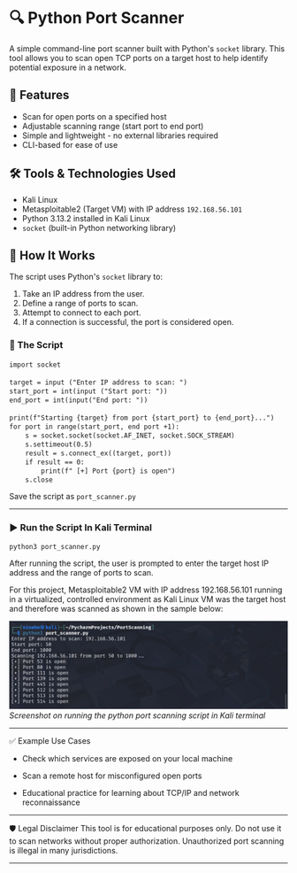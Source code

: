 # 🔍 Python Port Scanner

A simple command-line port scanner built with Python's `socket` library. This tool allows you to scan open TCP ports on a target host to help identify potential exposure in a network.

## 🚀 Features

- Scan for open ports on a specified host
- Adjustable scanning range (start port to end port)
- Simple and lightweight - no external libraries required
- CLI-based for ease of use

## 🛠️ Tools & Technologies Used

- Kali Linux 
- Metasploitable2 (Target VM) with IP address `192.168.56.101`
- Python 3.13.2 installed in Kali Linux
- `socket` (built-in Python networking library)

## 🧪 How It Works

The script uses Python's `socket` library to:

1. Take an IP address from the user.
2. Define a range of ports to scan.
3. Attempt to connect to each port.
4. If a connection is successful, the port is considered open.

### 🔧 The Script

```
import socket

target = input ("Enter IP address to scan: ")
start_port = int(input ("Start port: "))
end_port = int(input("End port: "))

print(f"Starting {target} from port {start_port} to {end_port}...")
for port in range(start_port, end port +1):
    s = socket.socket(socket.AF_INET, socket.SOCK_STREAM)
    s.settimeout(0.5)
    result = s.connect_ex((target, port))
    if result == 0:
        print(f" [+] Port {port} is open")
    s.close      
```
Save the script as `port_scanner.py`

---

### ▶️ Run the Script In Kali Terminal

```
python3 port_scanner.py
```

After running the script, the user is prompted to enter the target host IP address and the range of ports to scan. 

For this project, Metasploitable2 VM with IP address 192.168.56.101 running in a virtualized, controlled environment as Kali Linux VM was the target host and therefore was scanned as shown in the sample below:

![Running Python Port Scanning Script Screenshot](images/port_scanner.png)
*Screenshot on running the python port scanning script in Kali terminal*

---

✅ Example Use Cases

- Check which services are exposed on your local machine

- Scan a remote host for misconfigured open ports

- Educational practice for learning about TCP/IP and network reconnaissance

---

🛡️ Legal Disclaimer
This tool is for educational purposes only. Do not use it to scan networks without proper authorization. Unauthorized port scanning is illegal in many jurisdictions.

---
